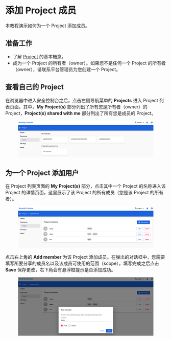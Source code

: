 # 添加 Project 成员

本教程演示如何为一个 Project 添加成员。

## 准备工作

* 了解 [Project](../../module/security/index.md#project) 的基本概念。
* 成为一个 Project 的所有者（owner）。如果您不是任何一个 Project 的所有者（owner），请联系平台管理员为您创建一个 Project。

## 查看自己的 Project

在浏览器中进入安全控制台之后，点击左侧导航菜单的 **Projects** 进入 Project 列表页面。其中，**My Project(s)** 部分列出了所有您是所有者（owner）的 Project，**Project(s) shared with me** 部分列出了所有您是成员的 Project。

<figure class="screenshot">
  <img alt="project-list" src="../assets/tasks/manage-project/project-add-member/project-list.png" class="screenshot"/>
</figure>

## 为一个 Project 添加用户

在 Project 列表页面的 **My Project(s)** 部分，点击其中一个 Project 的名称进入该 Project 的详情页面，这里展示了该 Project 的所有成员（您是该 Project 的所有者）。

<figure class="screenshot">
  <img alt="project-detail" src="../assets/tasks/manage-project/project-add-member/project-detail.png" class="screenshot"/>
</figure>

点击右上角的 **Add member** 为该 Project 添加成员。在弹出的对话框中，您需要填写所要分享的成员名以及该成员可使用的范围（scope），填写完成之后点击 **Save** 保存更改，右下角会有悬浮框提示是否添加成功。

<figure class="screenshot">
  <img alt="add-member" src="../assets/tasks/manage-project/project-add-member/add-member.png" class="screenshot"/>
</figure>
